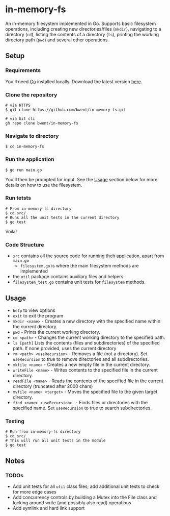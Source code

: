 # in-memory-fs
An in-memory filesystem implemented in Go. Supports basic filesystem operations, including creating new directories/files (`mkdir`), navigating to a directory (`cd`), listing the contents of a directory (`ls`), printing the working directory path (`pwd`) and several other operations. 

## Setup
### Requirements
You'll need [Go](https://go.dev) installed locally. Download the latest version [here](https://go.dev/dl/).

### Clone the repository
```
# via HTTPS
$ git clone https://github.com/bwent/in-memory-fs.git

# via Git cli
gh repo clone bwent/in-memory-fs
```

### Navigate to directory
```
$ cd in-memory-fs
```

### Run the application
```
$ go run main.go
```
You'll then be prompted for input. See the [Usage](#usage) section below for more details on how to use the filesystem.

### Run tetsts
```
# From in-memory-fs directory
$ cd src/
# Runs all the unit tests in the current directory
$ go test
```
Voila!

### Code Structure
* `src` contains all the source code for running theh application, apart from `main.go`
    * `filesystem.go` is where the main filesystem methods are implemented
* the `util` package contains auxiliary files and helpers
* `filesystem_test.go` contains unit tests for `filesystem` methods. 

## Usage

* `help` to view options
* `exit` to exit the program
* `mkdir <name>` - Creates a new directory with the specified name within the current directory. 
* `pwd`  - Prints the current working directory.
* `cd <path>` - Changes the current working directory to the specified path.
* `ls [path]` Lists the contents (files and subdirectories) of the specified path. If none provided, uses the current directory
* `rm <path> <useRecursion>` - Removes a file (not a directory). Set `useRecursion` to true to remove directories and all subdirectories.
* `mkfile <name>` - Creates a new empty file in the current directory.
* `writeFile <name>`  - Writes contents to the specified file in the current directory.
* `readFile <name>`    - Reads the contents of the specified file in the current directory (truncated after 2000 chars)
* `mvfile <name> <target>`  - Moves the specified file to the given target directory.
* `find <name> <useRecursion> `  - Finds files or directories with the specified name. Set `useRecursion` to true to search subdirectories.

### Testing
```
# Run from in-memory-fs directory
$ cd src/
# This will run all unit tests in the module
$ go test
```

## Notes
### TODOs
* Add unit tests for all `util` class files; add additional unit tests to check for more edge cases
* Add concurrency controls by building a Mutex into the File class and locking around write (and possibly also read) operations
* Add symlink and hard link support


